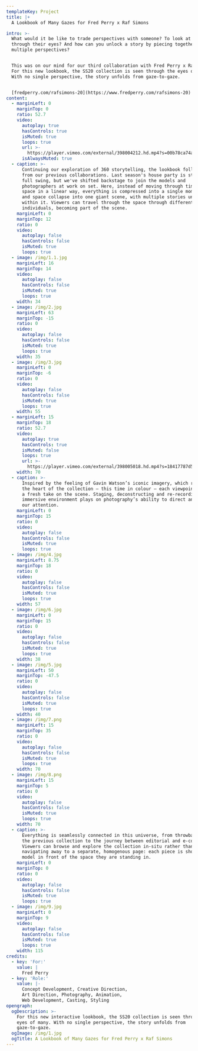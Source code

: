 ```yaml
---
templateKey: Project
title: |+
  A Lookbook of Many Gazes for Fred Perry x Raf Simons

intro: >-
  What would it be like to trade perspectives with someone? To look at the world
  through their eyes? And how can you unlock a story by piecing together
  multiple perspectives? 


  This was on our mind for our third collaboration with Fred Perry x Raf Simons.
  For this new lookbook, the SS20 collection is seen through the eyes of many.
  With no single perspective, the story unfolds from gaze-to-gaze.


  [fredperry.com/rafsimons-20](https://www.fredperry.com/rafsimons-20)
content:
  - marginLeft: 0
    marginTop: 0
    ratio: 52.7
    video:
      autoplay: true
      hasControls: true
      isMuted: true
      loops: true
      url: >-
        https://player.vimeo.com/external/398004212.hd.mp4?s=00b78ca74a165fcbb04ed4c46cd70749b90c3538&profile_id=174
      isAlwaysMuted: true
  - caption: >-
      Continuing our exploration of 360 storytelling, the lookbook follows on
      from our previous collaborations. Last season's house party is still in
      full swing, but we've shifted backstage to join the models and
      photographers at work on set. Here, instead of moving through time and
      space in a linear way, everything is compressed into a single moment. Time
      and space collapse into one giant scene, with multiple stories unfolding
      within it. Viewers can travel through the space through different
      individuals, becoming part of the scene.
    marginLeft: 0
    marginTop: 12
    ratio: 0
    video:
      autoplay: false
      hasControls: false
      isMuted: true
      loops: true
  - image: /img/1.1.jpg
    marginLeft: 16
    marginTop: 14
    video:
      autoplay: false
      hasControls: false
      isMuted: true
      loops: true
    width: 34
  - image: /img/2.jpg
    marginLeft: 63
    marginTop: -15
    ratio: 0
    video:
      autoplay: false
      hasControls: false
      isMuted: true
      loops: true
    width: 35
  - image: /img/3.jpg
    marginLeft: 0
    marginTop: -6
    ratio: 0
    video:
      autoplay: false
      hasControls: false
      isMuted: true
      loops: true
    width: 55
  - marginLeft: 15
    marginTop: 18
    ratio: 52.7
    video:
      autoplay: true
      hasControls: true
      isMuted: false
      loops: true
      url: >-
        https://player.vimeo.com/external/398005018.hd.mp4?s=18417787d590d6a66bc58fc04b7517c419152192&profile_id=174
    width: 70
  - caption: >-
      Inspired by the feeling of Gavin Watson’s iconic imagery, which remains at
      the heart of the collection – this time in colour – each viewpoint offers
      a fresh take on the scene. Staging, deconstructing and re-recording, the
      immersive environment plays on photography’s ability to direct and frame
      our attention.
    marginLeft: 0
    marginTop: 15
    ratio: 0
    video:
      autoplay: false
      hasControls: false
      isMuted: true
      loops: true
  - image: /img/4.jpg
    marginLeft: 8.75
    marginTop: 18
    ratio: 0
    video:
      autoplay: false
      hasControls: false
      isMuted: true
      loops: true
    width: 57
  - image: /img/6.jpg
    marginLeft: 0
    marginTop: 15
    ratio: 0
    video:
      autoplay: false
      hasControls: false
      isMuted: true
      loops: true
    width: 38
  - image: /img/5.jpg
    marginLeft: 50
    marginTop: -47.5
    ratio: 0
    video:
      autoplay: false
      hasControls: false
      isMuted: true
      loops: true
    width: 40
  - image: /img/7.png
    marginLeft: 15
    marginTop: 35
    ratio: 0
    video:
      autoplay: false
      hasControls: false
      isMuted: true
      loops: true
    width: 70
  - image: /img/8.png
    marginLeft: 15
    marginTop: 5
    ratio: 0
    video:
      autoplay: false
      hasControls: false
      isMuted: true
      loops: true
    width: 70
  - caption: >-
      Everything is seamlessly connected in this universe, from throwbacks to
      the previous collection to the journey between editorial and e-commerce.
      Viewers can browse and explore the collection in-situ rather than
      navigating away to a separate, homogenous page: each piece is shot on the
      model in front of the space they are standing in.
    marginLeft: 0
    marginTop: 0
    ratio: 0
    video:
      autoplay: false
      hasControls: false
      isMuted: true
      loops: true
  - image: /img/9.jpg
    marginLeft: 0
    marginTop: 9
    video:
      autoplay: false
      hasControls: false
      isMuted: true
      loops: true
    width: 115
credits:
  - key: 'For:'
    value: |
      Fred Perry
  - key: 'Role:'
    value: |-
      Concept Development, Creative Direction, 
      Art Direction, Photography, Animation, 
      Web Development, Casting, Styling
opengraph:
  ogDescription: >-
    For this new interactive lookbook, the SS20 collection is seen through the
    eyes of many. With no single perspective, the story unfolds from
    gaze-to-gaze.
  ogImage: /img/1.jpg
  ogTitle: A Lookbook of Many Gazes for Fred Perry x Raf Simons
---
```

